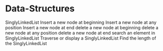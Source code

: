 # Data-Structures
SinglyLinkedList
Insert a new node at beginning
Insert a new node at any position
Insert a new node at end
delete a new node at beginning
delete a new node at any position
delete a new node at end
search an element in SinglyLinkedList
Traverse or display a SinglyLinkedList
Find the length of the SinglyLinkedList
